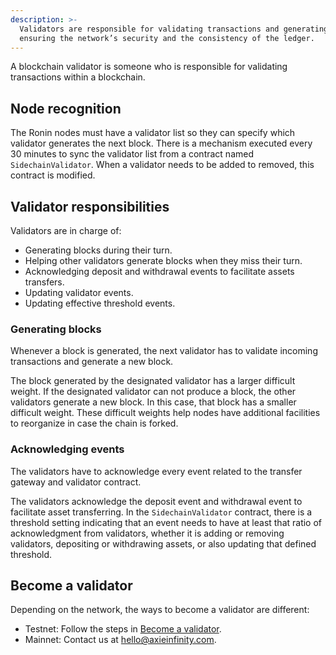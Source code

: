 ```yaml
---
description: >-
  Validators are responsible for validating transactions and generating blocks,
  ensuring the network’s security and the consistency of the ledger.
---
```


A blockchain validator is someone who is responsible for validating transactions within a blockchain. 

## Node recognition

The Ronin nodes must have a validator list so they can specify which validator generates the next block. There is a mechanism executed every 30 minutes to sync the validator list from a contract named `SidechainValidator`. When a validator needs to be added to removed, this contract is modified.

## Validator responsibilities

Validators are in charge of:

* Generating blocks during their turn.
* Helping other validators generate blocks when they miss their turn.
* Acknowledging deposit and withdrawal events to facilitate assets transfers.
* Updating validator events.
* Updating effective threshold events.

### Generating blocks

Whenever a block is generated, the next validator has to validate incoming transactions and generate a new block.

The block generated by the designated validator has a larger difficult weight. If the designated validator can not produce a block, the other validators generate a new block. In this case, that block has a smaller difficult weight. These difficult weights help nodes have additional facilities to reorganize in case the chain is forked.

### Acknowledging events

The validators have to acknowledge every event related to the transfer gateway and validator contract.

The validators acknowledge the deposit event and withdrawal event to facilitate asset transferring. In the `SidechainValidator` contract, there is a threshold setting indicating that an event needs to have at least that ratio of acknowledgment from validators, whether it is adding or removing validators, depositing or withdrawing assets, or also updating that defined threshold.

## Become a validator

Depending on the network, the ways to become a validator are different:

* Testnet: Follow the steps in [Become a validator](./../../../validators/validator/onboarding/become-validator.mdx).
* Mainnet: Contact us at hello@axieinfinity.com.
